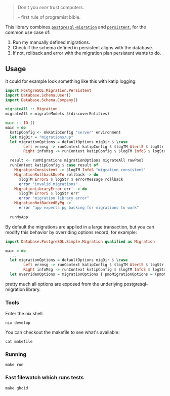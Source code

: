 
> Don't you *ever* trust computers.
> 
> \- first rule of programist bible.


This library combines [`postgresql-migration`](https://hackage.haskell.org/package/postgresql-migration) and [`persistent`](https://hackage.haskell.org/package/persistent),
for the common use case of:
1. Run my manually defined migrations.
2. Check if the schema defined in persistent aligns with the database.
3. If not, rollback and error with the migration plan persistent wants to do.

## Usage

It could for example look something like this with katip logging:
```haskell
import PostgreSQL.Migration.Persistent
import Database.Schema.User()
import Database.Schema.Company()

migrateAll :: Migration
migrateAll = migrateModels $(discoverEntities)

main :: IO ()
main = do
  katipConfig <- mkKatipConfig "server" environment
  let migDir = "migrations/up"
  let migrationOptions = defaultOptions migDir $ \case
        Left errmsg -> runContext katipConfig $ $logTM AlertS $ logStr errmsg
        Right infoMsg -> runContext katipConfig $ $logTM InfoS $ logStr infoMsg

  result <- runMigrations migrationOptions migrateAll rawPool
  runContext katipConfig $ case result of
    MigrationConsistent -> $logTM InfoS "migration consistent"
    MigrationRollbackDueTo rollback -> do
      $logTM ErrorS $ logStr $ errorMessage rollback
      error "invalid migrations"
    MigrationLibraryError err' -> do
      $logTM ErrorS $ logStr err'
      error "migration library error"
    MigrationNotBackedByPg ->
      error "app expects pg backing for migrations to work"
      
  runMyApp
```

By default the migrations are applied in a large transaction,
but you can modify this behavior by overriding options record,
for example:

```haskell
import Database.PostgreSQL.Simple.Migration qualified as Migration

main = do
  ...
  let migrationOptions = defaultOptions migDir $ \case
        Left errmsg -> runContext katipConfig $ $logTM AlertS $ logStr errmsg
        Right infoMsg -> runContext katipConfig $ $logTM InfoS $ logStr infoMsg
  let overridenOptions = migrationOptions { pmoMigrationOptions = (pmoMigrationOptions migrationOptions ) {Migration.optTransactionControl = Migration.TransactionPerStep }}
```

pretty much all options are exposed from the underlying postgresql-migration
library.

### Tools
Enter the nix shell.
```
nix develop
```
You can checkout the makefile to see what's available:
```
cat makefile
```

### Running
```
make run
```

### Fast filewatch which runs tests
```
make ghcid
```

